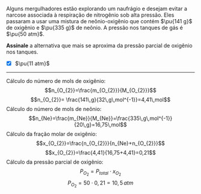 Alguns mergulhadores estão explorando um naufrágio e desejam evitar a narcose associada à respiração de nitrogênio sob alta pressão. Eles passaram a usar uma mistura de neônio-oxigênio que contém $\pu{141 g}$ de oxigênio e $\pu{335 g}$ de neônio. A pressão nos tanques de gás é $\pu{50 atm}$.

**Assinale** a alternativa que mais se aproxima da pressão parcial de oxigênio nos tanques.

- [x] $\pu{11 atm}$


---

Cálculo do número de mols de oxigênio:
$$n_{O_{2}}=\frac{m_{O_{2}}}{M_{O_{2}}}$$
$$n_{O_{2}}= \frac{141\,g}{32\,g\,mol^{-1}}=4,41\,mol$$
Cálculo do número de mols de neônio:
$$n_{Ne}=\frac{m_{Ne}}{M_{Ne}}=\frac{335\,g\,mol^{-1}}{20\,g}=16,75\,mol$$
Cálculo da fração molar de oxigênio:
$$x_{O_{2}}=\frac{n_{O_{2}}}{n_{Ne}+n_{O_{2}}}$$
$$x_{O_{2}}=\frac{4,41}{16,75+4,41}=0,21$$
Cálculo da pressão parcial de oxigênio:
$$P_{O_{2}}=P_{total}\cdot x_{O_2}$$
$$P_{O_{2}}=50\cdot0,21=10,5\,atm$$

